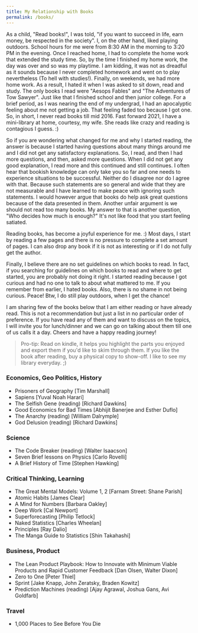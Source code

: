 ```yaml
---
title: My Relationship with Books
permalink: /books/
---
```


As a child, "Read books!", I was told, "if you want to succeed in life, earn money, be respected in the society". I, on the other hand, liked playing outdoors. School hours for me were from 8:30 AM in the morning to 3:20 PM in the evening. Once I reached home, I had to complete the home work that extended the study time. So, by the time I finished my home work, the day was over and so was my playtime. I am kidding, it was not as dreadful as it sounds because I never completed homework and went on to play nevertheless (To hell with studies!). Finally, on weekends, we had more home work. As a result, I hated it when I was asked to sit down, read and study. The only books I read were "Aesops Fables" and "The Adventures of Tow Sawyer". Just like that I finished school and then junior college. For a brief period, as I was nearing the end of my undergrad, I had an apocalyptic feeling about me not getting a job. That feeling faded too because I got one. So, in short, I never read books till mid 2016. Fast forward 2021, I have a mini-library at home, courtesy, my wife. She reads like crazy and reading is contagious I guess. :)

So if you are wondering what changed for me and why I started reading, the answer is because I started having questions about many things around me and I did not get any satisfactory explanations. So, I read, and then I had more questions, and then, asked more questions. When I did not get any good explanation, I read more and this continued and still continues. I often hear that bookish knowledge can only take you so far and one needs to experience situations to be successful. Neither do I disagree nor do I agree with that. Because such statements are so general and wide that they are not measurable and I have learned to make peace with ignoring such statements. I would however argue that books do help ask great questions because of the data presented in them. Another unfair argument is we should not read too many books. My answer to that is another question, "Who decides how much is enough?" It's not like food that you start feeling satiated.

Reading books, has become a joyful experience for me. :) Most days, I start by reading a few pages and there is no pressure to complete a set amount of pages. I can also drop any book if it is not as interesting or if I do not fully get the author.

Finally, I believe there are no set guidelines on which books to read. In fact, if you searching for guidelines on which books to read and where to get started, you are probably not doing it right. I started reading because I got curious and had no one to talk to about what mattered to me. If you remember from earlier, I hated books. Also, there is no shame in not being curious. Peace! Btw, I do still play outdoors, when I get the chance!

I am sharing few of the books below that I am either reading or have already read. This is not a recommendation but just a list in no particular order of preference. If you have read any of them and want to discuss on the topics, I will invite you for lunch/dinner and we can go on talking about them till one of us calls it a day. Cheers and have a happy reading journey!

> Pro-tip: Read on kindle, it helps you highlight the parts you enjoyed and export them if you'd like to skim through them. If you like the book after reading, buy a physical copy to show-off. I like to see my library everyday. ;)

### Economics, Geo Politics, History
- Prisoners of Geography
	[Tim Marshall]
- Sapiens
	[Yuval Noah Harari]
- The Selfish Gene (reading)
	[Richard Dawkins]
- Good Economics for Bad Times
  [Abhijit Banerjee and Esther Duflo]
- The Anarchy (reading)
  [William Dalrymple]
- God Delusion (reading)
	[Richard Dawkins]

### Science
- The Code Breaker (reading)
	[Walter Isaacson]
- Seven Brief lessons on Physics
  [Carlo Rovelli]
- A Brief History of Time
  [Stephen Hawking]

### Critical Thinking, Learning
- The Great Mental Models: Volume 1, 2
	[Farnam Street: Shane Parish]
- Atomic Habits
	[James Clear]
- A Mind for Numbers
	[Barbara Oakley]
- Deep Work
	[Cal Newport]
- Superforecasting
  [Philip Tetlock]
- Naked Statistics
  [Charles Wheelan]
- Principles
	[Ray Dalio]
- The Manga Guide to Statistics
	[Shin Takahashi]

### Business, Product
- The Lean Product Playbook: How to Innovate with Minimum Viable Products and Rapid Customer Feedback
	[Dan Olsen, Walter Dixon]
- Zero to One
	[Peter Thiel]
- Sprint
	[Jake Knapp, John Zeratsky, Braden Kowitz]
- Prediction Machines (reading)
	[Ajay Agrawal, Joshua Gans, Avi Goldfarb]

### Travel
- 1,000 Places to See Before You Die
